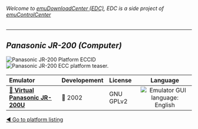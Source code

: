 ###### Welcome to [emuDownloadCenter (EDC)](https://github.com/PhoenixInteractiveNL/emuDownloadCenter/wiki/), EDC is a side project of [emuControlCenter](https://github.com/PhoenixInteractiveNL/emuControlCenter/wiki/)
***
## _Panasonic JR-200 (Computer)_
![](https://raw.githubusercontent.com/wiki/PhoenixInteractiveNL/emuDownloadCenter/images_platform/ecc_jr200_cell.png "Panasonic JR-200 Platform ECCID")
![](https://raw.githubusercontent.com/wiki/PhoenixInteractiveNL/emuDownloadCenter/images_platform/ecc_jr200_teaser.png "Panasonic JR-200 ECC platform teaser.")

| Emulator | Developement | License | Language |
|:---------|:-------------|:--------|:--------:|
| [:file_folder: **Virtual Panasonic JR-200U**](https://github.com/PhoenixInteractiveNL/emuDownloadCenter/wiki/Emulator-virtpanajr#menu) | :red_circle: 2002 | GNU GPLv2 | ![](https://raw.githubusercontent.com/wiki/PhoenixInteractiveNL/emuDownloadCenter/images_flags/icon_flag_EN_24.png "Emulator GUI language: English") |

[:arrow_backward: Go to platform listing](https://github.com/PhoenixInteractiveNL/emuDownloadCenter/wiki/EDC-Platform-List)
